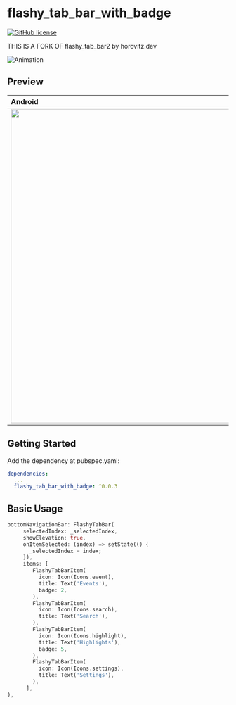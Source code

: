 # flashy_tab_bar_with_badge

[![GitHub license](https://img.shields.io/badge/license-MIT-lightgrey.svg)](https://raw.githubusercontent.com/Cuberto/flashy-tabbar-android/master/LICENSE)

THIS IS A FORK OF flashy_tab_bar2 by horovitz.dev

![Animation](https://raw.githubusercontent.com/leesnhyun/flashy_tab_bar/master/docs/animation.gif)

## Preview

| Android  | iOS  |
| :------------------- | -------------------: |
| <img src="https://raw.githubusercontent.com/leesnhyun/flashy_tab_bar/master/docs/emulator-android.gif" height="714">  | <img src="https://raw.githubusercontent.com/leesnhyun/flashy_tab_bar/master/docs/emulator-ios.gif" height="714"> |

## Getting Started

Add the dependency at pubspec.yaml:

```yaml
dependencies:
  ...
  flashy_tab_bar_with_badge: ^0.0.3
```

## Basic Usage

```dart
bottomNavigationBar: FlashyTabBar(
     selectedIndex: _selectedIndex,
     showElevation: true,
     onItemSelected: (index) => setState(() {
       _selectedIndex = index;
     }),
     items: [
        FlashyTabBarItem(
          icon: Icon(Icons.event),
          title: Text('Events'),
          badge: 2,
        ),
        FlashyTabBarItem(
          icon: Icon(Icons.search),
          title: Text('Search'),
        ),
        FlashyTabBarItem(
          icon: Icon(Icons.highlight),
          title: Text('Highlights'),
          badge: 5,
        ),
        FlashyTabBarItem(
          icon: Icon(Icons.settings),
          title: Text('Settings'),
        ),
      ],
),
```
